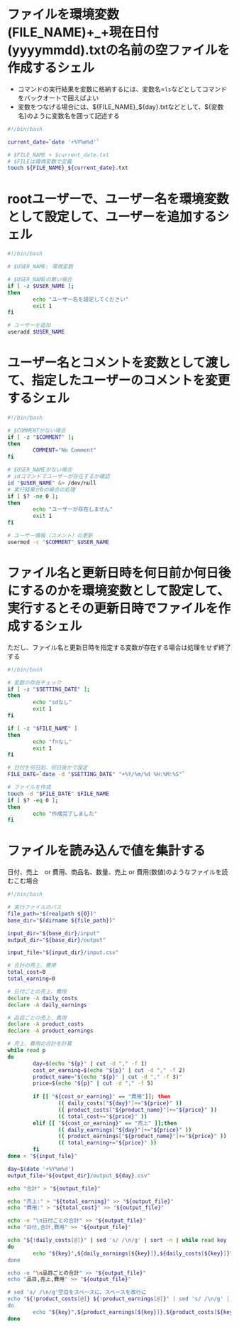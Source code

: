 # ファイルを環境変数(FILE_NAME)+_+現在日付(yyyymmdd).txtの名前の空ファイルを作成するシェル
* コマンドの実行結果を変数に格納するには、変数名=`ls`などとしてコマンドをバックオートで囲えばよい
* 変数をつなげる場合には、${FILE_NAME}_${day}.txtなどとして、${変数名}のように変数名を囲って記述する

~~~ bash
#!/bin/bash

current_date=`date '+%Y%m%d'`

# $FILE_NAME + $current_date.txt
# $FILEは環境変数で定義
touch ${FILE_NAME}_${current_date}.txt
~~~

#  rootユーザーで、ユーザー名を環境変数として設定して、ユーザーを追加するシェル
~~~ bash
#!/bin/bash

# $USER_NAME: 環境変数

# $USER_NAMEの無い場合
if [ -z $USER_NAME ];
then
        echo "ユーザー名を設定してください"
        exit 1
fi

# ユーザーを追加
useradd $USER_NAME
~~~

# ユーザー名とコメントを変数として渡して、指定したユーザーのコメントを変更するシェル
~~~ bash
#!/bin/bash

# $COMMENTがない場合
if [ -z "$COMMENT" ];
then
        COMMENT="No Comment"
fi

# $USER_NAMEがない場合
# idコマンドでユーザーが存在するか確認
id "$USER_NAME" &> /dev/null
# 実行結果が0の場合の処理
if [ $? -ne 0 ];
then
        echo "ユーザーが存在しません"
        exit 1
fi

# ユーザー情報（コメント）の更新
usermod -c "$COMMENT" $USER_NAME
~~~~

# ファイル名と更新日時を何日前か何日後にするのかを環境変数として設定して、実行するとその更新日時でファイルを作成するシェル
ただし、ファイル名と更新日時を指定する変数が存在する場合は処理をせず終了する
~~~ bash
#!/bin/bash

# 変数の存在チェック
if [ -z "$SETTING_DATE" ];
then
        echo "sdなし"
        exit 1
fi

if [ -z "$FILE_NAME" ]
then
        echo "fnなし"
        exit 1
fi

# 日付を何日前、何日後かで設定
FILE_DATE=`date -d "$SETTING_DATE" "+%Y/%m/%d %H:%M:%S"`

# ファイルを作成
touch -d "$FILE_DATE" $FILE_NAME
if [ $? -eq 0 ];
then
        echo "作成完了しました"
fi
~~~

# ファイルを読み込んで値を集計する
日付、売上　or 費用、商品名、数量、売上 or 費用(数値)のようなファイルを読むこむ場合
~~~ bash
#!/bin/bash

# 実行ファイルのパス
file_path="$(realpath ${0})"
base_dir="$(dirname ${file_path})"

input_dir="${base_dir}/input"
output_dir="${base_dir}/output"

input_file="${input_dir}/input.csv"

# 合計の売上、費用
total_cost=0
total_earning=0

# 日付ごとの売上、費用
declare -A daily_costs
declare -A daily_earnings

# 品目ごとの売上、費用
declare -A product_costs
declare -A product_earnings

# 売上、費用の合計を計算
while read p
do
        day=$(echo "${p}" | cut -d "," -f 1)
        cost_or_earning=$(echo "${p}" | cut -d "," -f 2)
        product_name="$(echo "${p}" | cut -d "," -f 3)"
        price=$(echo "${p}" | cut -d "," -f 5)
        
        if [[ "${cost_or_earning}" == "費用"]]; then
                (( daily_costs["${day}"]+="${price}" ))
                (( product_costs["${product_name}"]+="${price}" ))
                (( total_cost+="${price}" ))
        elif [[ "${cost_or_earning}" == "売上" ]];then
                (( daily_earnings["${day}"]+="${price}" ))
                (( product_earnings["${product_name}"]+="${price}" ))
                (( total_earning+="${price}" ))
        fi
done < "${input_file}"

day=$(date '+%Y%m%d')
output_file="${output_dir}/output_${day}.csv"

echo "合計" > "${output_file}"

echo "売上:" > "${total_earning}" >> "${output_file}"
echo "費用:" > "${total_cost}" >> "${output_file}"

echo -e "\n日付ごとの合計" >> "${output_file}"
echo "日付,合計,費用" >> "${output_file}"

echo "${!daily_costs[@]}" | sed 's/ /\n/g' | sort -n | while read key
do
        echo "${key}",${daily_earnings[${key}]},${daily_costs[${key}]}" >> "${output_file}"
done

echo -e "\n品目ごとの合計" >> "${output_file}"
echo "品目,売上,費用" >> "${output_file}"

# sed 's/ /\n/g'空白をスペースに、スペースを改行に
echo "${!product_costs[@]} ${!product_earnings[@]}" | sed 's/ /\n/g' | sort | uniq | while read key
do
        echo "${key}",${product_earnings[${key}]},${product_costs[${key}]}" >> "${output_file}"
done
~~~

